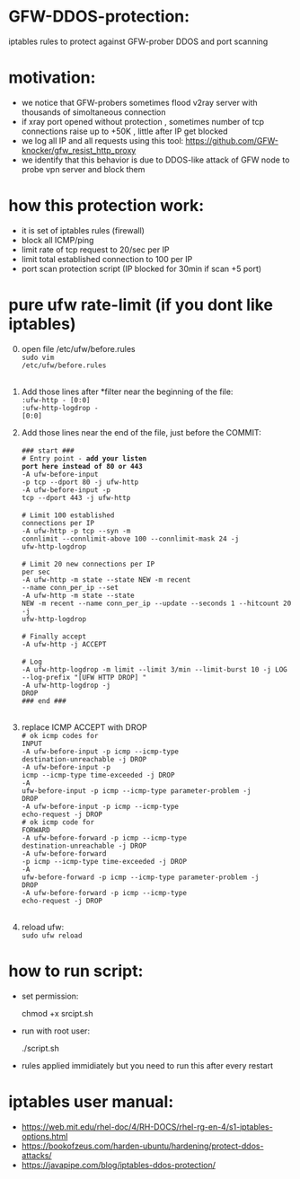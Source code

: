 # GFW-DDOS-protection:
iptables rules to protect against GFW-prober DDOS and port scanning

# motivation:
- we notice that GFW-probers sometimes flood v2ray server with thousands of simoltaneous connection
- if xray port opened without protection , sometimes number of tcp connections raise up to +50K , little after IP get blocked
- we log all IP and all requests using this tool: https://github.com/GFW-knocker/gfw_resist_http_proxy
- we identify that this behavior is due to DDOS-like attack of GFW node to probe vpn server and block them

# how this protection work:
- it is set of iptables rules (firewall)
- block all ICMP/ping
- limit rate of tcp request to 20/sec per IP
- limit total established connection to 100 per IP
- port scan protection script (IP blocked for 30min if scan +5 port)



# pure ufw rate-limit (if you dont like iptables)

0. open file /etc/ufw/before.rules<br>
<code>sudo vim /etc/ufw/before.rules</code><br><br>
1. Add those lines after *filter near the beginning of the file:<br>
<code>:ufw-http - [0:0]</code><br>
<code>:ufw-http-logdrop - [0:0]</code><br>

2. Add those lines near the end of the file, just before the COMMIT:<br>  
<code>### start ###</code><br>
<code># Entry point - <b>add your listen port here instead of 80 or 443</b></code><br>
<code>-A ufw-before-input -p tcp --dport 80 -j ufw-http</code><br>
<code>-A ufw-before-input -p tcp --dport 443 -j ufw-http</code><br><br>
<code># Limit 100 established connections per IP</code><br>
<code>-A ufw-http -p tcp --syn -m connlimit --connlimit-above 100 --connlimit-mask 24 -j ufw-http-logdrop</code><br><br>
<code># Limit 20 new connections per IP per sec</code><br>
<code>-A ufw-http -m state --state NEW -m recent --name conn_per_ip --set</code><br>
<code>-A ufw-http -m state --state NEW -m recent --name conn_per_ip --update --seconds 1 --hitcount 20 -j ufw-http-logdrop</code><br><br>
<code># Finally accept</code><br>
<code>-A ufw-http -j ACCEPT</code><br><br>
<code># Log</code><br>
<code>-A ufw-http-logdrop -m limit --limit 3/min --limit-burst 10 -j LOG --log-prefix "[UFW HTTP DROP] "</code><br>
<code>-A ufw-http-logdrop -j DROP</code><br>
<code>### end ###</code><br><br>

3. replace ICMP ACCEPT with DROP<br>
<code># ok icmp codes for INPUT</code><br>
<code>-A ufw-before-input -p icmp --icmp-type destination-unreachable -j DROP</code><br>
<code>-A ufw-before-input -p icmp --icmp-type time-exceeded -j DROP</code><br>
<code>-A ufw-before-input -p icmp --icmp-type parameter-problem -j DROP</code><br>
<code>-A ufw-before-input -p icmp --icmp-type echo-request -j DROP</code><br>
<code># ok icmp code for FORWARD</code><br>
<code>-A ufw-before-forward -p icmp --icmp-type destination-unreachable -j DROP</code><br>
<code>-A ufw-before-forward -p icmp --icmp-type time-exceeded -j DROP</code><br>
<code>-A ufw-before-forward -p icmp --icmp-type parameter-problem -j DROP</code><br>
<code>-A ufw-before-forward -p icmp --icmp-type echo-request -j DROP</code><br><br>


4. reload ufw:<br>
<code>sudo ufw reload</code><br>

    
# how to run script:
- set permission:

    chmod +x srcipt.sh
- run with root user:

    ./script.sh
- rules applied immidiately but you need to run this after every restart


# iptables user manual:
- https://web.mit.edu/rhel-doc/4/RH-DOCS/rhel-rg-en-4/s1-iptables-options.html
- https://bookofzeus.com/harden-ubuntu/hardening/protect-ddos-attacks/
- https://javapipe.com/blog/iptables-ddos-protection/
